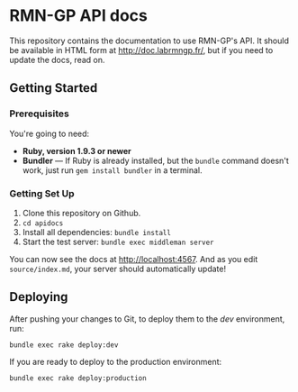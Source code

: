 RMN-GP API docs
===============

This repository contains the documentation to use RMN-GP's API. It should be
available in HTML form at http://doc.labrmngp.fr/, but if you need to
update the docs, read on.

Getting Started
---------------

### Prerequisites

You're going to need:

 - **Ruby, version 1.9.3 or newer**
 - **Bundler** — If Ruby is already installed, but the `bundle` command doesn't
   work, just run `gem install bundler` in a terminal.

### Getting Set Up

 1. Clone this repository on Github.
 2. `cd apidocs`
 3. Install all dependencies: `bundle install`
 4. Start the test server: `bundle exec middleman server`

You can now see the docs at <http://localhost:4567>. And as you edit
`source/index.md`, your server should automatically update!


Deploying
---------

After pushing your changes to Git, to deploy them to the *dev* environment, run:

```shell
bundle exec rake deploy:dev
```

If you are ready to deploy to the production environment:

```shell
bundle exec rake deploy:production
```
